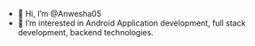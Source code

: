 - 👋 Hi, I’m @Anwesha05
- 👀 I’m interested in Android Application development, full stack development, backend technologies.


<!---
Anwesha05/Anwesha05 is a ✨ special ✨ repository because its `README.md` (this file) appears on your GitHub profile.
You can click the Preview link to take a look at your changes.
--->
